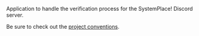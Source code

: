 Application to handle the verification process for the SystemPlace! Discord server.

Be sure to check out the [project conventions](conventions.md).
